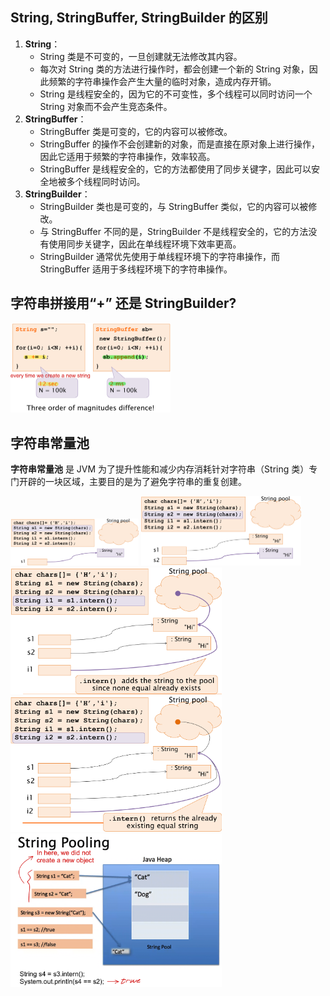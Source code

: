 ## String, StringBuffer, StringBuilder 的区别

1.  **String**：
    -   String 类是不可变的，一旦创建就无法修改其内容。
    -   每次对 String 类的方法进行操作时，都会创建一个新的 String 对象，因此频繁的字符串操作会产生大量的临时对象，造成内存开销。
    -   String 是线程安全的，因为它的不可变性，多个线程可以同时访问一个 String 对象而不会产生竞态条件。
2.  **StringBuffer**：
    -   StringBuffer 类是可变的，它的内容可以被修改。
    -   StringBuffer 的操作不会创建新的对象，而是直接在原对象上进行操作，因此它适用于频繁的字符串操作，效率较高。
    -   StringBuffer 是线程安全的，它的方法都使用了同步关键字，因此可以安全地被多个线程同时访问。
3.  **StringBuilder**：
    -   StringBuilder 类也是可变的，与 StringBuffer 类似，它的内容可以被修改。
    -   与 StringBuffer 不同的是，StringBuilder 不是线程安全的，它的方法没有使用同步关键字，因此在单线程环境下效率更高。
    -   StringBuilder 通常优先使用于单线程环境下的字符串操作，而 StringBuffer 适用于多线程环境下的字符串操作。



## 字符串拼接用“+” 还是 StringBuilder?

<img src="assets/1-6932215.png" alt="1" style="zoom: 25%;" />



## 字符串常量池

**字符串常量池** 是 JVM 为了提升性能和减少内存消耗针对字符串（String 类）专门开辟的一块区域，主要目的是为了避免字符串的重复创建。

<img src="assets/2-6932496.png" alt="2" style="zoom: 20%;" />

<img src="assets/3-6932502.png" alt="3" style="zoom:25%;" />

<img src="assets/4-6932507.png" alt="4" style="zoom: 33%;" />

<img src="assets/5-6932520.png" alt="5" style="zoom:33%;" />

<img src="assets/6-6932524.png" alt="6" style="zoom:33%;" />